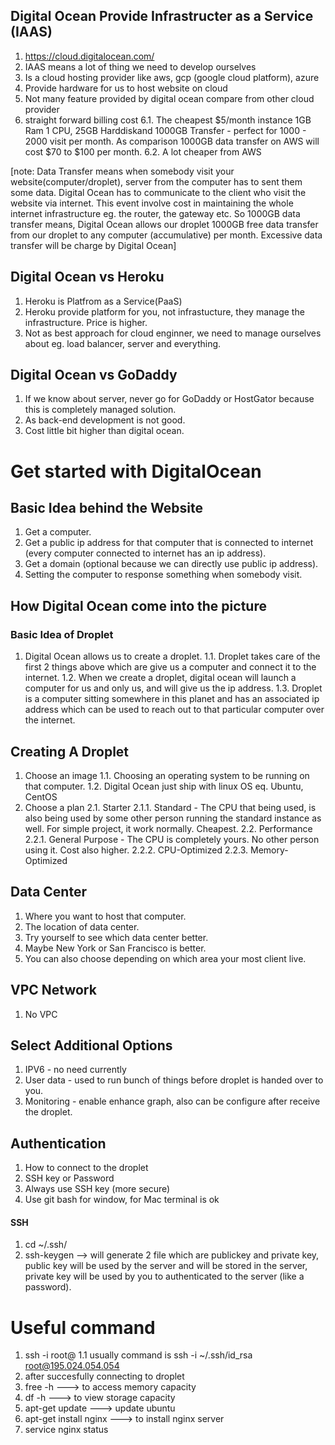 ## Digital Ocean Provide Infrastructer as a Service (IAAS)

1. https://cloud.digitalocean.com/
2. IAAS means a lot of thing we need to develop ourselves
3. Is a cloud hosting provider like aws, gcp (google cloud platform), azure
4. Provide hardware for us to host website on cloud
5. Not many feature provided by digital ocean compare from other cloud provider
6. straight forward billing cost
   6.1. The cheapest $5/month instance 1GB Ram 1 CPU, 25GB Harddiskand 1000GB Transfer - perfect for 1000 - 2000 visit per month. As comparison 1000GB data transfer on AWS will cost $70 to $100 per month.
   6.2. A lot cheaper from AWS

[note: Data Transfer means when somebody visit your website(computer/droplet), server from the computer has to sent them some data. Digital Ocean has to communicate to the client who visit the website via internet. This event involve cost in maintaining the whole internet infrastructure eg. the router, the gateway etc. So 1000GB data transfer means, Digital Ocean allows our droplet 1000GB free data transfer from our droplet to any computer (accumulative) per month. Excessive data transfer will be charge by Digital Ocean]

## Digital Ocean vs Heroku

1. Heroku is Platfrom as a Service(PaaS)
2. Heroku provide platform for you, not infrastucture, they manage the infrastructure. Price is higher.
3. Not as best approach for cloud enginner, we need to manage ourselves about eg. load balancer, server and everything.

## Digital Ocean vs GoDaddy

1. If we know about server, never go for GoDaddy or HostGator because this is completely managed solution.
2. As back-end development is not good.
3. Cost little bit higher than digital ocean.

# Get started with DigitalOcean

## Basic Idea behind the Website

1. Get a computer.
2. Get a public ip address for that computer that is connected to internet (every computer connected to internet has an ip address).
3. Get a domain (optional because we can directly use public ip address).
4. Setting the computer to response something when somebody visit.

## How Digital Ocean come into the picture

### Basic Idea of Droplet

1. Digital Ocean allows us to create a droplet.
   1.1. Droplet takes care of the first 2 things above which are give us a computer and connect it to the internet.
   1.2. When we create a droplet, digital ocean will launch a computer for us and only us, and will give us the ip address.
   1.3. Droplet is a computer sitting somewhere in this planet and has an associated ip address which can be used to reach out to that particular computer over the internet.

## Creating A Droplet

1. Choose an image
   1.1. Choosing an operating system to be running on that computer.
   1.2. Digital Ocean just ship with linux OS eq. Ubuntu, CentOS
2. Choose a plan
   2.1. Starter
   2.1.1. Standard - The CPU that being used, is also being used by some other person running the standard instance as well. For simple project, it work normally. Cheapest.
   2.2. Performance
   2.2.1. General Purpose - The CPU is completely yours. No other person using it. Cost also higher.
   2.2.2. CPU-Optimized
   2.2.3. Memory-Optimized

## Data Center

1. Where you want to host that computer.
2. The location of data center.
3. Try yourself to see which data center better.
4. Maybe New York or San Francisco is better.
5. You can also choose depending on which area your most client live.

## VPC Network

1. No VPC

## Select Additional Options

1. IPV6 - no need currently
2. User data - used to run bunch of things before droplet is handed over to you.
3. Monitoring - enable enhance graph, also can be configure after receive the droplet.

## Authentication

1. How to connect to the droplet
2. SSH key or Password
3. Always use SSH key (more secure)
4. Use git bash for window, for Mac terminal is ok

#### SSH

1. cd ~/.ssh/
2. ssh-keygen --> will generate 2 file which are publickey and private key, public key will be used by the server and will be stored in the server, private key will be used by you to authenticated to the server (like a password).

# Useful command

1. ssh -i <location of private key> root@<public ip address>
   1.1 usually command is ssh -i ~/.ssh/id_rsa root@195.024.054.054
2. after succesfully connecting to droplet
3. free -h ---> to access memory capacity
4. df -h ---> to view storage capacity
5. apt-get update ---> update ubuntu
6. apt-get install nginx ---> to install nginx server
7. service nginx status
